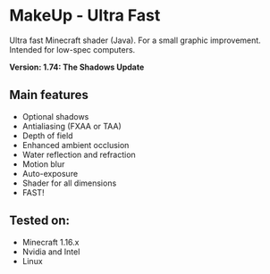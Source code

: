 # MakeUp - Ultra Fast
Ultra fast Minecraft shader (Java). For a small graphic improvement. Intended
for low-spec computers.

**Version: 1.74: The Shadows Update**

## Main features
* Optional shadows
* Antialiasing (FXAA or TAA)
* Depth of field
* Enhanced ambient occlusion
* Water reflection and refraction
* Motion blur
* Auto-exposure
* Shader for all dimensions
* FAST!

## Tested on:
* Minecraft 1.16.x
* Nvidia and Intel
* Linux
